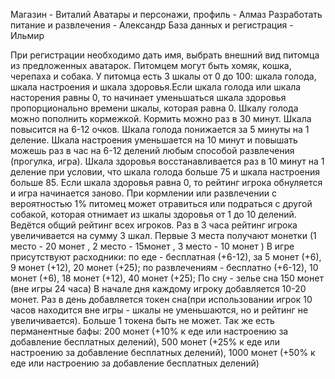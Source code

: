 Магазин - Виталий
Аватары и персонажи, профиль - Алмаз
Разработать питание и развлечения - Александр
База данных и регистрация - Ильмир


При регистрации необходимо дать имя, выбрать внешний вид питомца из предложенных аватарок. 
Питомцем могут быть хомяк, кошка, черепаха и собака. 
У питомца есть 3 шкалы от 0 до 100: шкала голода, шкала настроения и шкала здоровья.Если шкала голода или шкала насторения равны 0, то начинает уменьшаться шкала здоровья пропорционально времени шкалы, которая равна 0. Шкалу голода можно пополнить кормежкой. Кормить можно раз в 30 минут. Шкала повысится на 6-12 очков. Шкала голода понижается за 5 минуты на 1 деление.  Шкала настроения уменьшается на 10 минут и повышать можешь раз в час на 6-12 делений любым способой развлечения (прогулка, игра). Шкала здоровья восстанавливается раз в 10 минут на 1 деление при условии, что шкала голода больше 75 и шкала настроения больше 85. Если шкала здоровья равна 0, то рейтинг игрока обнуляется и игра начинается заново.
При кормлении или развлечении с вероятностью 1% питомец может отравиться или подраться с другой собакой, которая отнимает из шкалы здоровья от 1 до 10 делений.
Ведётся общий рейтинг всех игроков. Раз в 3 часа рейтинг игрока увеличивается на сумму 3 шкал. Первые 3 места получают монетки (1 место - 20 монет , 2 место - 15монет , 3 место - 10 монет )
В игре присутствуют расходники: по еде - бесплатная (+6-12), за 5 монет (+6), 9 монет (+12), 20 монет (+25);
по развлечениям - бесплатно (+6-12),  10 монет (+6), 18 монет (+12), 40 монет (+25);
По сну - зелье сна 150 монет (вне игры 24 часа) 
В начале дня каждому игроку добавляется 10-20 монет.
Раз в день добавляется токен сна(при использовании игрок 10 часов находится вне игры - шкалы не уменьшаются, но и рейтинг не увеличивается). Больше 1 токена быть не может.
Так же есть перманентные бафы: 
200 монет (+10% к еде или  настроению за добавление бесплатных делений), 500 монет (+25% к еде или  настроению за добавление бесплатных делений), 
1000 монет (+50% к еде или настроению за добавление бесплатных делений)
